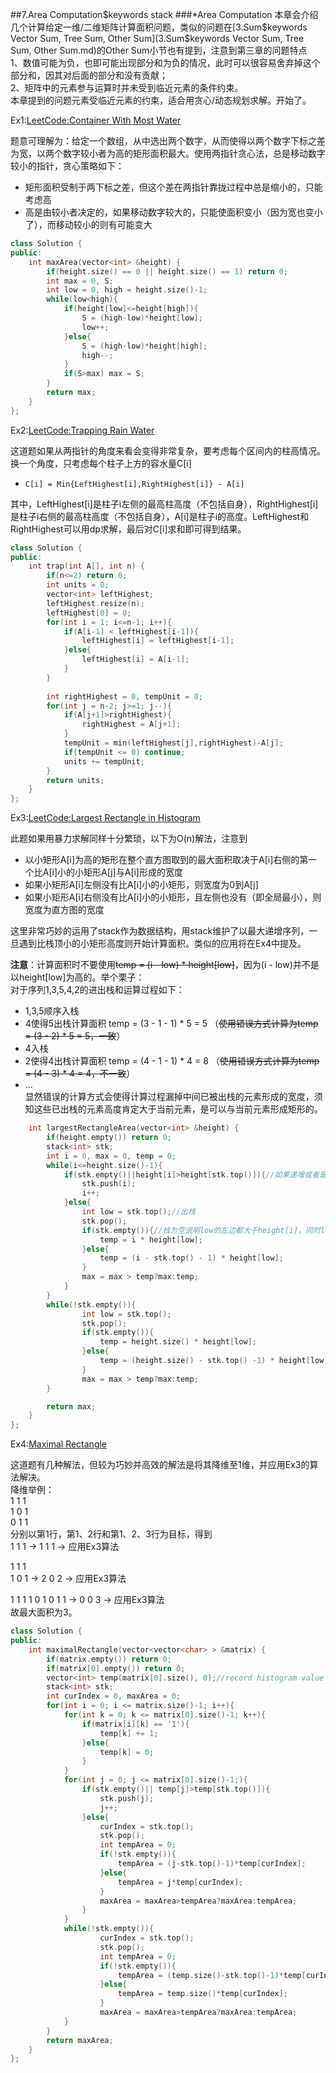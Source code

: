 ##7.Area Computation$keywords stack
###*Area Computation
本章会介绍几个计算给定一维/二维矩阵计算面积问题，类似的问题在[3.Sum$keywords Vector Sum, Tree Sum, Other Sum](3.Sum$keywords Vector Sum, Tree Sum, Other Sum.md)的Other Sum小节也有提到，注意到第三章的问题特点  
1、数值可能为负，也即可能出现部分和为负的情况，此时可以很容易舍弃掉这个部分和，因其对后面的部分和没有贡献；  
2、矩阵中的元素参与运算时并未受到临近元素的条件约束。  
本章提到的问题元素受临近元素的约束，适合用贪心/动态规划求解。开始了。

Ex1:[LeetCode:Container With Most Water](http://oj.leetcode.com/problems/container-with-most-water/)

题意可理解为：给定一个数组，从中选出两个数字，从而使得以两个数字下标之差为宽，以两个数字较小者为高的矩形面积最大。使用两指针贪心法，总是移动数字较小的指针，贪心策略如下：  
*  矩形面积受制于两下标之差，但这个差在两指针靠拢过程中总是缩小的，只能考虑高
*  高是由较小者决定的，如果移动数字较大的，只能使面积变小（因为宽也变小了），而移动较小的则有可能变大

```cpp
class Solution {
public:
    int maxArea(vector<int> &height) {
        if(height.size() == 0 || height.size() == 1) return 0;
        int max = 0, S;
        int low = 0, high = height.size()-1;
        while(low<high){
            if(height[low]<=height[high]){
                S = (high-low)*height[low];
                low++;
            }else{
                S = (high-low)*height[high];
                high--;
            }
            if(S>max) max = S; 
        }
        return max;
    }
};
```

Ex2:[LeetCode:Trapping Rain Water](http://oj.leetcode.com/problems/trapping-rain-water/)

这道题如果从两指针的角度来看会变得非常复杂，要考虑每个区间内的柱高情况。换一个角度，只考虑每个柱子上方的容水量C[i]  
*  `C[i] = Min{LeftHighest[i],RightHighest[i]} - A[i]` 

其中，LeftHighest[i]是柱子i左侧的最高柱高度（不包括自身），RightHighest[i]是柱子i右侧的最高柱高度（不包括自身），A[i]是柱子i的高度。LeftHighest和RightHighest可以用dp求解，最后对C[i]求和即可得到结果。

```cpp
class Solution {
public:
    int trap(int A[], int n) {
        if(n<=2) return 0;
        int units = 0;
        vector<int> leftHighest;
        leftHighest.resize(n);
        leftHighest[0] = 0;
        for(int i = 1; i<=n-1; i++){
            if(A[i-1] < leftHighest[i-1]){
                leftHighest[i] = leftHighest[i-1];
            }else{
                leftHighest[i] = A[i-1];
            }
        }
        
        int rightHighest = 0, tempUnit = 0;
        for(int j = n-2; j>=1; j--){
            if(A[j+1]>rightHighest){
                rightHighest = A[j+1];
            }
            tempUnit = min(leftHighest[j],rightHighest)-A[j];
            if(tempUnit <= 0) continue;
            units += tempUnit;
        }
        return units;
    }
};
```

Ex3:[LeetCode:Largest Rectangle in Histogram](http://oj.leetcode.com/problems/largest-rectangle-in-histogram/)

此题如果用暴力求解同样十分繁琐，以下为O(n)解法，注意到
*  以小矩形A[i]为高的矩形在整个直方图取到的最大面积取决于A[i]右侧的第一个比A[i]小的小矩形A[j]与A[i]形成的宽度
*  如果小矩形A[i]左侧没有比A[i]小的小矩形，则宽度为0到A[j]
*  如果小矩形A[i]右侧没有比A[i]小的小矩形，且左侧也没有（即全局最小），则宽度为直方图的宽度  

这里非常巧妙的运用了stack作为数据结构，用stack维护了以最大递增序列，一旦遇到比栈顶小的小矩形高度则开始计算面积。类似的应用将在Ex4中提及。

**注意**：计算面积时不要使用~~temp = (i - low) * height[low]~~，因为(i - low)并不是以height[low]为高的。举个栗子：  
对于序列1,3,5,4,2的进出栈和运算过程如下：
*  1,3,5顺序入栈
*  4使得5出栈计算面积 temp = (3 - 1 - 1) * 5 = 5 （~~使用错误方式计算为temp = (3 - 2) * 5 = 5，一致~~）
*  4入栈
*  2使得4出栈计算面积 temp = (4 - 1 - 1) * 4 = 8 （~~使用错误方式计算为temp = (4 - 3) * 4 = 4，不一致~~）
*  ...  
显然错误的计算方式会使得计算过程漏掉中间已被出栈的元素形成的宽度，须知这些已出栈的元素高度肯定大于当前元素，是可以与当前元素形成矩形的。

```cpp
    int largestRectangleArea(vector<int> &height) {
        if(height.empty()) return 0;
        stack<int> stk;
        int i = 0, max = 0, temp = 0;
        while(i<=height.size()-1){
            if(stk.empty()||height[i]>height[stk.top()]){//如果递增或者是第一个，入栈
                stk.push(i);
                i++;
            }else{
                int low = stk.top();//出栈
                stk.pop();
                if(stk.empty()){//栈为空说明low的左边都大于height[i]，同时low到i也是大于height[i]的
                    temp = i * height[low];
                }else{
                    temp = (i - stk.top() - 1) * height[low];
                }
                max = max > temp?max:temp;
            }
        }
        while(!stk.empty()){
                int low = stk.top();
                stk.pop();
                if(stk.empty()){
                    temp = height.size() * height[low];
                }else{
                    temp = (height.size() - stk.top() -1) * height[low];
                }
                max = max > temp?max:temp;
        }

        return max;
    }
};
```

Ex4:[Maximal Rectangle](http://oj.leetcode.com/problems/maximal-rectangle/)

这道题有几种解法，但较为巧妙并高效的解法是将其降维至1维，并应用Ex3的算法解决。  
降维举例：  
1 1 1  
1 0 1  
0 1 1  
分别以第1行，第1、2行和第1、2、3行为目标，得到  
1 1 1  -> 1 1 1 -> 应用Ex3算法    

1 1 1  
1 0 1  -> 2 0 2 -> 应用Ex3算法   

1 1 1
1 0 1
0 1 1  -> 0 0 3 -> 应用Ex3算法  
故最大面积为3。
```cpp
class Solution {
public:
    int maximalRectangle(vector<vector<char> > &matrix) {
        if(matrix.empty()) return 0;
        if(matrix[0].empty()) return 0;
        vector<int> temp(matrix[0].size(), 0);//record histogram value
        stack<int> stk;
        int curIndex = 0, maxArea = 0;
        for(int i = 0; i <= matrix.size()-1; i++){
            for(int k = 0; k <= matrix[0].size()-1; k++){
                if(matrix[i][k] == '1'){
                    temp[k] += 1;
                }else{
                    temp[k] = 0; 
                }
            }
            for(int j = 0; j <= matrix[0].size()-1;){
                if(stk.empty()|| temp[j]>temp[stk.top()]){
                    stk.push(j);
                    j++;
                }else{
                    curIndex = stk.top();
                    stk.pop();
                    int tempArea = 0;
                    if(!stk.empty()){
                        tempArea = (j-stk.top()-1)*temp[curIndex];
                    }else{
                        tempArea = j*temp[curIndex];
                    }
                    maxArea = maxArea>tempArea?maxArea:tempArea;
                }
            }
            while(!stk.empty()){
                    curIndex = stk.top();
                    stk.pop();
                    int tempArea = 0;
                    if(!stk.empty()){
                        tempArea = (temp.size()-stk.top()-1)*temp[curIndex];
                    }else{
                        tempArea = temp.size()*temp[curIndex];
                    }
                    maxArea = maxArea>tempArea?maxArea:tempArea;
            }
        }
        return maxArea;
    }
};
```
